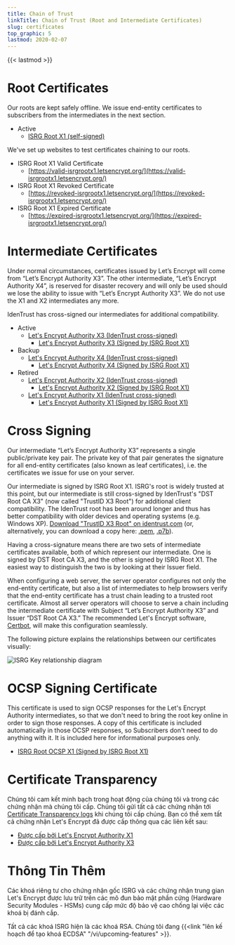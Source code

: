 ```yaml
---
title: Chain of Trust
linkTitle: Chain of Trust (Root and Intermediate Certificates)
slug: certificates
top_graphic: 5
lastmod: 2020-02-07
---
```


{{< lastmod >}}

# Root Certificates

Our roots are kept safely offline. We issue end-entity certificates to subscribers from the intermediates in the next section.

* Active
  * [ISRG Root X1 (self-signed)](/certs/isrgrootx1.pem.txt)

We've set up websites to test certificates chaining to our roots.

* ISRG Root X1 Valid Certificate
  * [https://valid-isrgrootx1.letsencrypt.org/](https://valid-isrgrootx1.letsencrypt.org/)
* ISRG Root X1 Revoked Certificate
  * [https://revoked-isrgrootx1.letsencrypt.org/](https://revoked-isrgrootx1.letsencrypt.org/)
* ISRG Root X1 Expired Certificate
  * [https://expired-isrgrootx1.letsencrypt.org/](https://expired-isrgrootx1.letsencrypt.org/)

# Intermediate Certificates

Under normal circumstances, certificates issued by Let’s Encrypt will come from “Let’s Encrypt Authority X3”. The other intermediate, “Let’s Encrypt Authority X4”, is reserved for disaster recovery and will only be used should we lose the ability to issue with “Let’s Encrypt Authority X3”. We do not use the X1 and X2 intermediates any more.

IdenTrust has cross-signed our intermediates for additional compatibility.

* Active
  * [Let's Encrypt Authority X3 (IdenTrust cross-signed)](/certs/lets-encrypt-x3-cross-signed.pem.txt)
    * [Let's Encrypt Authority X3 (Signed by ISRG Root X1)](/certs/letsencryptauthorityx3.pem.txt)
* Backup
  * [Let's Encrypt Authority X4 (IdenTrust cross-signed)](/certs/lets-encrypt-x4-cross-signed.pem.txt)
    * [Let's Encrypt Authority X4 (Signed by ISRG Root X1)](/certs/letsencryptauthorityx4.pem.txt)
* Retired
  * [Let's Encrypt Authority X2 (IdenTrust cross-signed)](/certs/lets-encrypt-x2-cross-signed.pem.txt)
    * [Let's Encrypt Authority X2 (Signed by ISRG Root X1)](/certs/letsencryptauthorityx2.pem.txt)
  * [Let's Encrypt Authority X1 (IdenTrust cross-signed)](/certs/lets-encrypt-x1-cross-signed.pem.txt)
    * [Let's Encrypt Authority X1 (Signed by ISRG Root X1)](/certs/letsencryptauthorityx1.pem.txt)

# Cross Signing

Our intermediate “Let’s Encrypt Authority X3” represents a single public/private
key pair. The private key of that pair generates the signature for all end-entity
certificates (also known as leaf certificates), i.e. the certificates we issue
for use on your server.

Our intermediate is signed by ISRG Root X1. ISRG's root is widely trusted at this
point, but our intermediate is still cross-signed by IdenTrust's "DST Root CA X3"
(now called "TrustID X3 Root") for additional client compatibility. The IdenTrust
root has been around longer and thus has better compatibility with older devices
and operating systems (e.g. Windows XP). [Download "TrustID X3 Root" on
identrust.com](https://www.identrust.com/support/downloads) (or, alternatively,
you can download a copy here: [.pem](/certs/trustid-x3-root.pem.txt),
[.p7b](/certs/trustid-x3-root.p7b)).

Having a cross-signature means there are two sets of intermediate certificates
available, both of which represent our intermediate. One is signed by DST Root
CA X3, and the other is signed by ISRG Root X1. The easiest way to distinguish
the two is by looking at their Issuer field.

When configuring a web server, the server operator configures not only the
end-entity certificate, but also a list of intermediates to help browsers verify
that the end-entity certificate has a trust chain leading to a trusted root
certificate. Almost all server operators will choose to serve a chain including
the intermediate certificate with Subject “Let’s Encrypt Authority X3” and
Issuer “DST Root CA X3.” The recommended Let's Encrypt software,
[Certbot](https://certbot.org), will make this configuration seamlessly.

The following picture explains the relationships between our certificates
visually:

<img src="/certs/isrg-keys.png" alt="ISRG Key relationship diagram">

# OCSP Signing Certificate

This certificate is used to sign OCSP responses for the Let's Encrypt Authority
intermediates, so that we don't need to bring the root key online in order to
sign those responses. A copy of this certificate is included automatically in
those OCSP responses, so Subscribers don't need to do anything with it. It is
included here for informational purposes only.

* [ISRG Root OCSP X1 (Signed by ISRG Root X1)](/certs/isrg-root-ocsp-x1.pem.txt)

# Certificate Transparency

Chúng tôi cam kết minh bạch trong hoạt động của chúng tôi và trong các chứng nhận mà chúng tôi cấp. Chúng tôi gửi tất cả các chứng nhận tới [Certificate Transparency
logs](https://www.certificate-transparency.org/) khi chúng tôi cấp chúng. Bạn có thể xem tất cả chứng nhận Let's Encrypt đã được cấp thông qua các liên kết sau:

* [Được cấp bởi Let's Encrypt Authority X1](https://crt.sh/?Identity=%25&iCAID=7395)
* [Được cấp bởi Let's Encrypt Authority X3](https://crt.sh/?Identity=%25&iCAID=16418)

# Thông Tin Thêm 

Các khoá riêng tư cho chứng nhận gốc ISRG và các chứng nhận trung gian Let's Encrypt được lưu trữ trên các mô đun bảo mật phần cứng (Hardware Security Modules - HSMs) cung cấp mức độ bảo vệ cao chống lại việc các khoá bị đánh cắp.

Tất cả các khoá ISRG hiện là các khoá RSA. Chúng tôi đang {{<link "lên kế hoạch để tạo khoá ECDSA" "/vi/upcoming-features" >}}.

